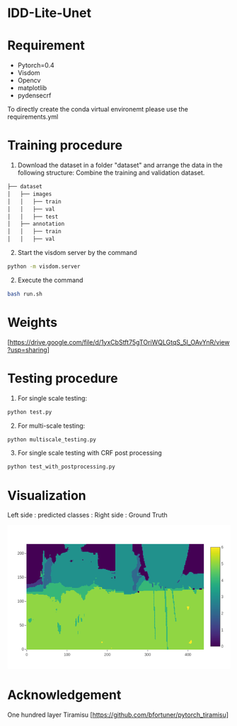 # IDD-Lite-Unet

# Requirement 

* Pytorch=0.4
* Visdom
* Opencv
* matplotlib
* pydensecrf

To directly create the conda virtual environemt please use the requirements.yml 


# Training procedure 

1. Download the dataset in a folder "dataset" and arrange the data in the following structure: Combine the training and validation dataset.

```bash
├── dataset
│   ├── images
│   │   ├── train
│   │   ├── val
│   │   ├── test
│   ├── annotation
│   │   ├── train
│   │   ├── val
```

2. Start the visdom server by the command 
~~~bash
python -m visdom.server
~~~
2. Execute the command 
```bash
bash run.sh
```
# Weights
[https://drive.google.com/file/d/1yxCbStft75gTOriWQLGtqS_5l_OAvYnR/view?usp=sharing]

# Testing procedure

1. For single scale testing:
```bash
python test.py
```
2. For multi-scale testing:
```bash
python multiscale_testing.py
```
3. For single scale testing with CRF post processing 
```bash
python test_with_postprocessing.py
```

# Visualization 

Left side : predicted classes  :  Right side : Ground Truth 

![Visualization during training](images/visual.png?raw=true "sample of generated data")

# Acknowledgement
One hundred layer Tiramisu [https://github.com/bfortuner/pytorch_tiramisu]

